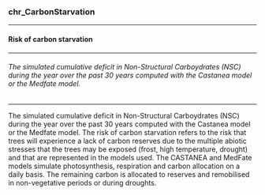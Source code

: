 ### chr_CarbonStarvation



------
#### Risk of carbon starvation



------
###### The simulated cumulative deficit in Non-Structural Carboydrates (NSC) during the year over the past 30 years computed with the Castanea model or the Medfate model.



------
The simulated cumulative deficit in Non-Structural Carboydrates (NSC) during the year over the past 30 years computed with the Castanea model or the Medfate model. The risk of carbon starvation refers to the risk that trees will experience a lack of carbon reserves due to the multiple abiotic stresses that the trees may be exposed (frost, high temperature, drought) and that are represented in the models used. The CASTANEA and MedFate models simulate photosynthesis, respiration and carbon allocation on a daily basis. The remaining carbon is allocated to reserves and remobilised in non-vegetative periods or during droughts.